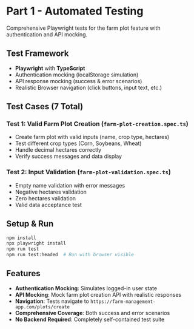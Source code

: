 # Part 1 - Automated Testing

Comprehensive Playwright tests for the farm plot feature with authentication and API mocking.

## Test Framework
- **Playwright** with **TypeScript**
- Authentication mocking (localStorage simulation)
- API response mocking (success & error scenarios)
- Realistic Browser navigation (click buttons, input text, etc.)

## Test Cases (7 Total)

### Test 1: Valid Farm Plot Creation (`farm-plot-creation.spec.ts`)
- Create farm plot with valid inputs (name, crop type, hectares)
- Test different crop types (Corn, Soybeans, Wheat)
- Handle decimal hectares correctly
- Verify success messages and data display

### Test 2: Input Validation (`farm-plot-validation.spec.ts`)
- Empty name validation with error messages
- Negative hectares validation
- Zero hectares validation
- Valid data acceptance test

## Setup & Run
```bash
npm install
npx playwright install
npm run test
npm run test:headed  # Run with browser visible
```

## Features
- **Authentication Mocking**: Simulates logged-in user state
- **API Mocking**: Mock farm plot creation API with realistic responses
- **Navigation**: Tests navigate to `https://farm-management-app.com/plots/create`
- **Comprehensive Coverage**: Both success and error scenarios
- **No Backend Required**: Completely self-contained test suite
